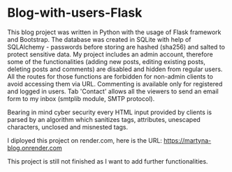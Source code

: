 # Blog-with-users-Flask

This blog project was written in Python with the usage of Flask framework and Bootstrap. The database was created in SQLite with help of SQLAlchemy - passwords before storing are 
hashed (sha256) and salted to protect sensitive data.
My project includes an admin account, therefore some of the functionalities (adding new posts, editing existing posts, deleting posts and comments) are disabled and hidden from regular users. All the routes for those functions are forbidden for non-admin clients to avoid accessing them via URL.
Commenting is available only for registered and logged in users.
Tab 'Contact' allows all the viewers to send an email form to my inbox (smtplib module, SMTP protocol).

Bearing in mind cyber security every HTML input provided by clients is parsed by an algorithm which
sanitizes tags, attributes, unescaped characters, unclosed and misnested tags.

I diployed this project on render.com, here is the URL: 
https://martyna-blog.onrender.com

This project is still not finished as I want to add further functionalities.

